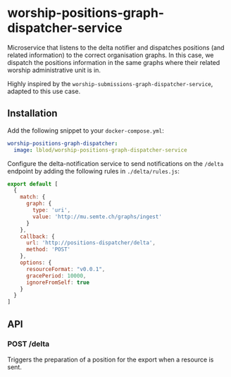# worship-positions-graph-dispatcher-service

Microservice that listens to the delta notifier and dispatches positions (and related information) to the correct organisation graphs.
In this case, we dispatch the positions information in the same graphs where their related worship administrative unit is in.

Highly inspired by the `worship-submissions-graph-dispatcher-service`, adapted to this use case.

## Installation
Add the following snippet to your `docker-compose.yml`:

```yml
worship-positions-graph-dispatcher:
  image: lblod/worship-positions-graph-dispatcher-service
```

Configure the delta-notification service to send notifications on the `/delta` endpoint by adding the following rules in `./delta/rules.js`:

```javascript
export default [
  {
    match: {
      graph: {
        type: 'uri',
        value: 'http://mu.semte.ch/graphs/ingest'
      }
    },
    callback: {
      url: 'http://positions-dispatcher/delta',
      method: 'POST'
    },
    options: {
      resourceFormat: "v0.0.1",
      gracePeriod: 10000,
      ignoreFromSelf: true
    }
  }
]
```
## API

### POST /delta
Triggers the preparation of a position for the export when a resource is sent.
